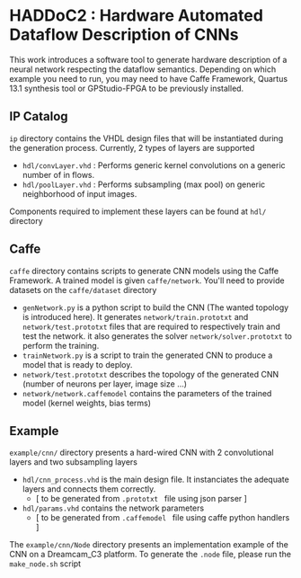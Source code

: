 # HADDoC2 :  Hardware Automated Dataflow Description of CNNs
This work introduces a software tool to generate hardware description of a neural network respecting the dataflow semantics. Depending on which example you need to run, you may need to have Caffe Framework, Quartus 13.1 synthesis tool or GPStudio-FPGA to be previously installed.  


## IP Catalog
`ip` directory contains the VHDL design files that will be instantiated during the generation process.  Currently, 2 types of layers are supported
- `hdl/convLayer.vhd` : Performs generic kernel convolutions on a generic number of in flows.
- `hdl/poolLayer.vhd` : Performs subsampling (max pool) on generic neighborhood of input images.

Components required to implement these layers can be found at `hdl/` directory

## Caffe
`caffe` directory contains scripts to generate CNN models using the Caffe Framework. A trained model is given  `caffe/network`. You'll need to provide datasets on the `caffe/dataset` directory
- `genNetwork.py` is a python script to build the CNN (The wanted topology is introduced here). It generates `network/train.prototxt` and `network/test.prototxt` files that are required to respectively train and test the network. it also generates the solver `network/solver.prototxt` to perform the training.
- `trainNetwork.py` is a script to train the generated CNN to produce a model that is ready to deploy.
- `network/test.prototxt` describes the topology of the generated CNN (number of neurons per layer, image size ...)
- `network/network.caffemodel` contains the parameters of the trained model (kernel weights, bias terms)


## Example
`example/cnn/` directory presents a hard-wired CNN with 2 convolutional layers and two subsampling layers
- `hdl/cnn_process.vhd` is the main design file. It instanciates the adequate layers and connects them correctly.
    - [ to be generated from `.prototxt ` file using json parser ]
- `hdl/params.vhd` contains the network parameters
    - [ to be generated from `.caffemodel ` file using caffe python handlers ]

The `example/cnn/Node` directory presents an implementation example of the CNN on a Dreamcam_C3 platform. To generate the `.node` file, please run the `make_node.sh` script
